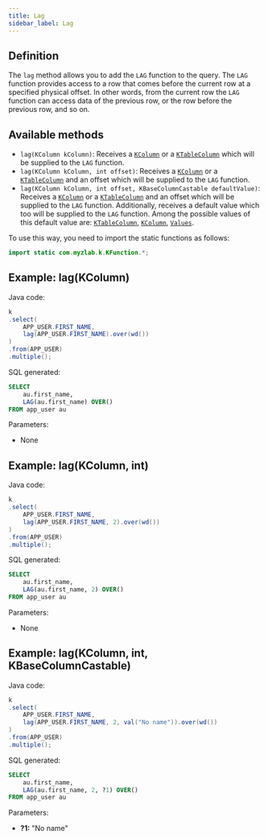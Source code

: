 ```yaml
---
title: Lag
sidebar_label: Lag
---
```


## Definition

The `lag` method allows you to add the `LAG` function to the query. The `LAG` function provides access to a row that comes before the current row at a specified physical offset. In other words, from the current row the `LAG` function can access data of the previous row, or the row before the previous row, and so on.

## Available methods

- `lag(KColumn kColumn)`: Receives a [`KColumn`](/docs/misc/select-list-values#2-kcolumn) or a [`KTableColumn`](/docs/misc/select-list-values#1-ktablecolumn) which will be supplied to the `LAG` function.
- `lag(KColumn kColumn, int offset)`: Receives a [`KColumn`](/docs/misc/select-list-values#2-kcolumn) or a [`KTableColumn`](/docs/misc/select-list-values#1-ktablecolumn) and an offset which will be supplied to the `LAG` function.
- `lag(KColumn kColumn, int offset, KBaseColumnCastable defaultValue)`: Receives a [`KColumn`](/docs/misc/select-list-values#2-kcolumn) or a [`KTableColumn`](/docs/misc/select-list-values#1-ktablecolumn) and an offset which will be supplied to the `LAG` function. Additionally, receives a default value which too will be supplied to the `LAG` function. Among the possible values of this default value are: [`KTableColumn`](/docs/misc/select-list-values#1-ktablecolumn), [`KColumn`](/docs/misc/select-list-values#2-kcolumn), [`Values`](/docs/misc/select-list-values#3-values).

To use this way, you need to import the static functions as follows:

```java
import static com.myzlab.k.KFunction.*;
```

## Example: lag(KColumn)

Java code:

```java
k
.select(
    APP_USER.FIRST_NAME,
    lag(APP_USER.FIRST_NAME).over(wd())
)
.from(APP_USER)
.multiple();
```

SQL generated:

```sql
SELECT
    au.first_name,
    LAG(au.first_name) OVER()
FROM app_user au
```

Parameters:

- None

## Example: lag(KColumn, int)

Java code:

```java
k
.select(
    APP_USER.FIRST_NAME,
    lag(APP_USER.FIRST_NAME, 2).over(wd())
)
.from(APP_USER)
.multiple();
```

SQL generated:

```sql
SELECT
    au.first_name,
    LAG(au.first_name, 2) OVER()
FROM app_user au
```

Parameters:

- None

## Example: lag(KColumn, int, KBaseColumnCastable)

Java code:

```java
k
.select(
    APP_USER.FIRST_NAME,
    lag(APP_USER.FIRST_NAME, 2, val("No name")).over(wd())
)
.from(APP_USER)
.multiple();
```

SQL generated:

```sql
SELECT
    au.first_name,
    LAG(au.first_name, 2, ?1) OVER()
FROM app_user au
```

Parameters:

- **?1:** "No name"